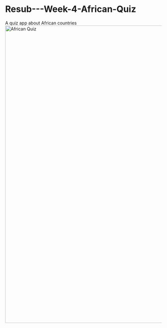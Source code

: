 # Resub---Week-4-African-Quiz
A quiz app about African countries
<img width="956" alt="African Quiz" src="https://user-images.githubusercontent.com/115750838/206343328-adb7eee5-b35e-4285-9eab-e81ad48292b3.png">
